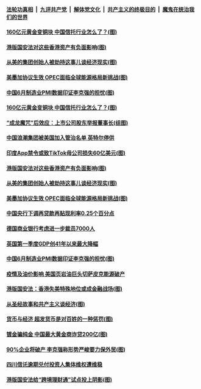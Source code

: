 

####  [法轮功真相](../../../../basic/blob/master/README.md?t=07022031) &nbsp;|&nbsp; [九评共产党](../../../../9ping.md/blob/master/README.md?t=07022031) &nbsp;|&nbsp; [解体党文化](../../../../jtdwh.md/blob/master/README.md?t=07022031)  &nbsp;|&nbsp; [共产主义的终极目的](../../../../gczydzjmd.md/blob/master/README.md?t=07022031) &nbsp;|&nbsp; [魔鬼在统治我们的世界](../../../../mgztzwmdsj.md/blob/master/README.md?t=07022031) 

#### [160亿元黄金变铜块 中国信托行业怎么了？(图)](../pages/p5/938358.md?t=07022031) 

#### [港版国安法对这些香港资产有负面影响(图)](../pages/p5/938357.md?t=07022031) 

#### [从美的集团创始人被劫持这事儿谈经济现实(图)](../pages/p5/938344.md?t=07022031) 

#### [美墨加协议生效 OPEC面临全球能源格局新挑战(图)](../pages/p5/938340.md?t=07022031) 


#### [中国6月制造业PMI数据印证李克强的担忧(图)](../pages/p5/938245.md?t=07022031) 

#### [160亿元黄金变铜块 中国信托行业怎么了？(图)](../pages/p5/938358.md?t=07022031) 

#### [“成龙魔咒”后效应：上市公司股东举报董事长(组图)](../pages/p5/938368.md?t=07022031) 

#### [中国浪潮集团被美国加入管治名单 英特尔停供](../pages/p5/938365.md?t=07022031) 

#### [印度App禁令或致TikTok母公司损失60亿美元(图)](../pages/p5/938364.md?t=07022031) 

#### [港版国安法对这些香港资产有负面影响(图)](../pages/p5/938357.md?t=07022031) 

#### [从美的集团创始人被劫持这事儿谈经济现实(图)](../pages/p5/938344.md?t=07022031) 

#### [美墨加协议生效 OPEC面临全球能源格局新挑战(图)](../pages/p5/938340.md?t=07022031) 


#### [中国央行下调再贷款再贴现利率0.25个百分点](../pages/p5/938264.md?t=07022031) 

#### [德国商业银行考虑进一步裁员7000人](../pages/p5/938262.md?t=07022031) 

#### [英国第一季度GDP创41年以来最大降幅](../pages/p5/938261.md?t=07022031) 

#### [中国6月制造业PMI数据印证李克强的担忧(图)](../pages/p5/938245.md?t=07022031) 

#### [疫情及油价影响 美国页岩油巨头切萨皮克能源破产](../pages/p5/938232.md?t=07022031) 

#### [港版国安法：香港失美特殊地位或成金融战场(图)](../pages/p5/938230.md?t=07022031) 

#### [从圣经故事和共产主义谈经济(图)](../pages/p5/938133.md?t=07022031) 

#### [货币与经济 超发货币是对百姓的一种惩罚(图)](../pages/p5/938130.md?t=07022031) 

#### [镀金骗纯金 中国最大黄金商诈贷200亿(图)](../pages/p5/938160.md?t=07022031) 

#### [90%企业将破产 李克强称形势严峻要力保外贸(图)](../pages/p5/938142.md?t=07022031) 

#### [四川信讬逾期兑付投资人集体维权遭维稳](../pages/p5/938159.md?t=07022031) 

#### [港版国安法给“跨境理财通”试点投上阴影(图)](../pages/p5/938156.md?t=07022031) 

